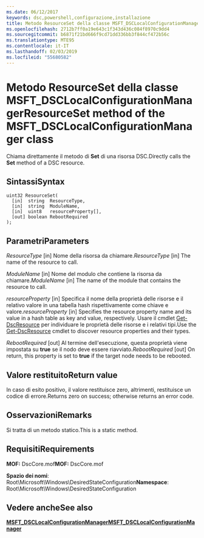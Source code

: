 ```yaml
---
ms.date: 06/12/2017
keywords: dsc,powershell,configurazione,installazione
title: Metodo ResourceSet della classe MSFT_DSCLocalConfigurationManager
ms.openlocfilehash: 2712b7ff0a19e643c1f343d436c084f8970c9dd4
ms.sourcegitcommit: b6871f21bd666f9cd71dd336bb3f844cf472b56c
ms.translationtype: MTE95
ms.contentlocale: it-IT
ms.lasthandoff: 02/03/2019
ms.locfileid: "55680582"
---
```

# <a name="resourceset-method-of-the-msftdsclocalconfigurationmanager-class"></a><span data-ttu-id="2267d-103">Metodo ResourceSet della classe MSFT_DSCLocalConfigurationManager</span><span class="sxs-lookup"><span data-stu-id="2267d-103">ResourceSet method of the MSFT_DSCLocalConfigurationManager class</span></span>

<span data-ttu-id="2267d-104">Chiama direttamente il metodo di **Set** di una risorsa DSC.</span><span class="sxs-lookup"><span data-stu-id="2267d-104">Directly calls the **Set** method of a DSC resource.</span></span>

## <a name="syntax"></a><span data-ttu-id="2267d-105">Sintassi</span><span class="sxs-lookup"><span data-stu-id="2267d-105">Syntax</span></span>

```mof
uint32 ResourceSet(
  [in]  string  ResourceType,
  [in]  string  ModuleName,
  [in]  uint8   resourceProperty[],
  [out] boolean RebootRequired
);
```

## <a name="parameters"></a><span data-ttu-id="2267d-106">Parametri</span><span class="sxs-lookup"><span data-stu-id="2267d-106">Parameters</span></span>

<span data-ttu-id="2267d-107">*ResourceType* \[in\] Nome della risorsa da chiamare.</span><span class="sxs-lookup"><span data-stu-id="2267d-107">*ResourceType* \[in\] The name of the resource to call.</span></span>

<span data-ttu-id="2267d-108">*ModuleName* \[in\] Nome del modulo che contiene la risorsa da chiamare.</span><span class="sxs-lookup"><span data-stu-id="2267d-108">*ModuleName* \[in\] The name of the module that contains the resource to call.</span></span>

<span data-ttu-id="2267d-109">*resourceProperty* \[in\] Specifica il nome della proprietà delle risorse e il relativo valore in una tabella hash rispettivamente come chiave e valore.</span><span class="sxs-lookup"><span data-stu-id="2267d-109">*resourceProperty* \[in\] Specifies the resource property name and its value in a hash table as key and value, respectively.</span></span> <span data-ttu-id="2267d-110">Usare il cmdlet [Get-DscResource](/powershell/module/PSDesiredStateConfiguration/Get-DscResource) per individuare le proprietà delle risorse e i relativi tipi.</span><span class="sxs-lookup"><span data-stu-id="2267d-110">Use the [Get-DscResource](/powershell/module/PSDesiredStateConfiguration/Get-DscResource) cmdlet to discover resource properties and their types.</span></span>

<span data-ttu-id="2267d-111">*RebootRequired* \[out\] Al termine dell'esecuzione, questa proprietà viene impostata su **true** se il nodo deve essere riavviato.</span><span class="sxs-lookup"><span data-stu-id="2267d-111">*RebootRequired* \[out\] On return, this property is set to **true** if the target node needs to be rebooted.</span></span>

## <a name="return-value"></a><span data-ttu-id="2267d-112">Valore restituito</span><span class="sxs-lookup"><span data-stu-id="2267d-112">Return value</span></span>

<span data-ttu-id="2267d-113">In caso di esito positivo, il valore restituisce zero, altrimenti, restituisce un codice di errore.</span><span class="sxs-lookup"><span data-stu-id="2267d-113">Returns zero on success; otherwise returns an error code.</span></span>

## <a name="remarks"></a><span data-ttu-id="2267d-114">Osservazioni</span><span class="sxs-lookup"><span data-stu-id="2267d-114">Remarks</span></span>

<span data-ttu-id="2267d-115">Si tratta di un metodo statico.</span><span class="sxs-lookup"><span data-stu-id="2267d-115">This is a static method.</span></span>

## <a name="requirements"></a><span data-ttu-id="2267d-116">Requisiti</span><span class="sxs-lookup"><span data-stu-id="2267d-116">Requirements</span></span>

<span data-ttu-id="2267d-117">**MOF:** DscCore.mof</span><span class="sxs-lookup"><span data-stu-id="2267d-117">**MOF:** DscCore.mof</span></span>

<span data-ttu-id="2267d-118">**Spazio dei nomi**: Root\Microsoft\Windows\DesiredStateConfiguration</span><span class="sxs-lookup"><span data-stu-id="2267d-118">**Namespace**: Root\Microsoft\Windows\DesiredStateConfiguration</span></span>

## <a name="see-also"></a><span data-ttu-id="2267d-119">Vedere anche</span><span class="sxs-lookup"><span data-stu-id="2267d-119">See also</span></span>

[<span data-ttu-id="2267d-120">**MSFT_DSCLocalConfigurationManager**</span><span class="sxs-lookup"><span data-stu-id="2267d-120">**MSFT_DSCLocalConfigurationManager**</span></span>](msft-dsclocalconfigurationmanager.md)